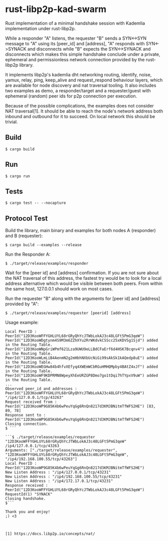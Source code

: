 # rust-libp2p-kad-swarm
Rust implementation of a minimal handshake session with Kademlia implementation under rust-libp2p.

While a responder "A" listens, the requester "B" sends a SYN<->SYN message to "A" using its [peer_id] and [address], "A" responds with SYN<->SYNACK and disconnects while "B" expects the SYN<->SYNACK and disconnects which makes this simple handshake conclude under a private, ephemeral and permissionless network connection provided by the rust-libp2p library.

It implements libp2p's kademlia dht networking routing, identify, noise, yamux, relay, ping, keep_alive and request_respond behaviour layers, which are available for node discovery and nat traversal tooling. It also includes two examples as demo, a responder/target and a requester/guest with ephemeral (random) peer ids for p2p connection per execution.

Because of the possible complications, the examples does not consider NAT traversal[1]. It should be able to reach the node's network address both inbound and outbound for it to succeed. On local network this should be trivial.


## Build
`$ cargo build`

## Run
`$ cargo run`

## Tests
`$ cargo test -- --nocapture`

## Protocol Test
Build the library, main binary and examples for both nodes A (responder) and B (requester):

```$ cargo build --examples --release```

Run the Responder A:

```$ ./target/release/examples/responder```

Wait for the [peer id] and [address] confirmation. If you are not sure about the NAT traversal of this address, the fastest try would be to look for a local address alternative which would be visible between both peers. From within the same host, 127.0.0.1 should work on most cases.

Run the requester "B" along with the arguments for [peer id] and [address] provided by "A":

```$ ./target/release/examples/requester [peerid] [address]```

Usage example:

```$ ./target/release/examples/responder
Local PeerID : PeerId("12D3KooWFFYGHLUYL68rGRyQhYcJTWbLokAJ3c48LGFt5PmG3qeW")
PeerId("12D3KooWDgtynm4S9M3m6ZZhXYu2RrWKdvkCSScc25xKDVSg1Sjd") added in the Routing Table.
PeerId("12D3KooWNpGriWPmf621Lza9UWU9eLLBdCFaErf6d4HSK7Bcqnv4") added in the Routing Table.
PeerId("12D3KooWLmLiB4AenmN2g2mHbhNXbUcNiGi99sAkSk1kAQedp8uE") added in the Routing Table.
PeerId("12D3KooWEGHw84b4hfvXEfyq4XWEmWCbRGuHMHQMpby4BAtZ4xJf") added in the Routing Table.
PeerId("12D3KooWF9KDPRMN8WpeyXhEeURZGP8Dmo7go1tDqi7hTYpxV9uW") added in the Routing Table.
...
Observed peer_id and addresses : PeerId("12D3KooWFFYGHLUYL68rGRyQhYcJTWbLokAJ3c48LGFt5PmG3qeW") "/ip4/127.0.0.1/tcp/43263"
Request received from : PeerId("12D3KooWP9G85K4b6wPeuYqGg6RnQn8217d3KMJBNitmTfWFS2HE") [83, 89, 78]
Response sent to : PeerId("12D3KooWP9G85K4b6wPeuYqGg6RnQn8217d3KMJBNitmTfWFS2HE")
Closing connection.
$ ```

```$ ./target/release/examples/requester "12D3KooWFFYGHLUYL68rGRyQhYcJTWbLokAJ3c48LGFt5PmG3qeW" /ip4/127.0.0.1/tcp/43263
Arguments: ["./target/release/examples/requester", "12D3KooWFFYGHLUYL68rGRyQhYcJTWbLokAJ3c48LGFt5PmG3qeW", "/ip4/192.168.100.55/tcp/43263"]
Local PeerID : PeerId("12D3KooWP9G85K4b6wPeuYqGg6RnQn8217d3KMJBNitmTfWFS2HE")
New Listen Address : "/ip4/127.0.0.1/tcp/43231"
New Listen Address : "/ip4/192.168.100.55/tcp/43231"
New Listen Address : "/ip4/172.17.0.1/tcp/43231"
Response received : PeerId("12D3KooWFFYGHLUYL68rGRyQhYcJTWbLokAJ3c48LGFt5PmG3qeW") RequestId(1) "SYNACK"
Closing handshake.
$```

Thank you and enjoy!
;) <3



[1] https://docs.libp2p.io/concepts/nat/